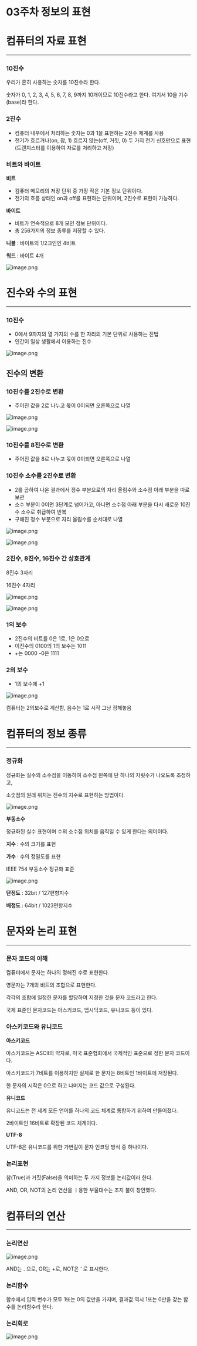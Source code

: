 # 03주차 정보의 표현

# 컴퓨터의 자료 표현

---

### 10진수

우리가 흔히 사용하는 숫자를 10진수라 한다.

숫자가 0, 1, 2, 3, 4, 5, 6, 7, 8, 9까지 10개이므로 10진수라고 한다. 여기서 10을 기수(base)라 한다.

### 2진수

- 컴퓨터 내부에서 처리하는 숫자는 0과 1을 표현하는 2진수 체계를 사용
- 전기가 흐르거나(on, 참, 1) 흐르지 않는(off, 거짓, 0) 두 가지 전기 신호만으로 표현
  (트랜지스터를 이용하여 자료를 처리하고 저장)

### 비트와 바이트

**비트**

- 컴퓨터 메모리의 저장 단위 중 가장 작은 기본 정보 단위이다.
- 전기의 흐름 상태인 on과 off를 표현하는 단위이며, 2진수로 표현이 가능하다.

**바이트**

- 비트가 연속적으로 8개 모인 정보 단위이다.
- 총 256가지의 정보 종류를 저장할 수 있다.

**니블** : 바이트의 1/2크인인 4비트

**워드** : 바이트 4개

![image.png](img/image.png)

# 진수와 수의 표현

---

### 10진수

- 0에서 9까지의 열 가지의 수를 한 자리의 기본 단위로 사용하는 진법
- 인간이 일상 생활에서 이용하는 진수

![image.png](img/image%201.png)

## 진수의 변환

### 10진수를 2진수로 변환

- 주어진 값을 2로 나누고 몫이 0이되면 오른쪽으로 나열

![image.png](img/image%202.png)

![image.png](img/image%203.png)

### 10진수를 8진수로 변환

- 주어진 값을 8로 나누고 몫이 0이되면 오른쪽으로 나열

### 10진수 소수를 2진수로 변환

- 2를 곱하여 나온 결과에서 정수 부분으로의 자리 올림수와 소수점 아래 부분을 따로 보관
- 소수 부분이 0이면 3단계로 넘어가고, 아니면 소수점 아래 부분을 다시 새로운 10진수 소수로 취급하여 반복
- 구해진 정수 부분으로 자리 올림수를 순서대로 나열

![image.png](img/image%204.png)

![image.png](img/image%205.png)

### 2진수, 8진수, 16진수 간 상호관계

8진수 3자리

16진수 4자리

![image.png](img/image%206.png)

![image.png](img/image%207.png)

### 1의 보수

- 2진수의 비트를 0은 1로, 1은 0으로
- 이진수의 0100의 1의 보수는 1011
- +는 0000 -0은 1111

### 2의 보수

- 1의 보수에 +1

![image.png](img/image%208.png)

컴퓨터는 2의보수로 계산함, 음수는 1로 시작 그냥 정해놓음

# 컴퓨터의 정보 종류

---

### 정규화

정규화는 실수의 소수점을 이동하여 소수점 왼쪽에 단 하나의 자릿수가 나오도록 조정하고,

소숫점의 원래 위치는 진수의 지수로 표현하는 방법이다.

![image.png](img/image%209.png)

**부동소수**

정규화된 실수 표현이며 수의 소수점 위치를 움직일 수 있게 한다는 의미이다.

**지수** : 수의 크기를 표현

**가수** : 수의 정밀도를 표현

IEEE 754 부동소수 정규화 표준

![image.png](img/image%2010.png)

**단정도** : 32bit / 127편향지수

**배정도** : 64bit / 1023편향지수

# 문자와 논리 표현

---

### 문자 코드의 이해

컴퓨터에서 문자는 하나의 정해진 수로 표현한다.

영문자는 7개의 비트의 조합으로 표현한다.

각각의 조합에 일정한 문자를 할당하여 지정한 것을 문자 코드라고 한다.

국제 표준인 문자코드는 아스키코드, 엡시딕코드, 유니코드 등이 있다.

### 아스키코드와 유니코드

**아스키코드**

아스키코드는 ASCII의 약자로, 미국 표준협회에서 국제적인 표준으로 정한 문자 코드이다.

아스키코드가 7비트를 이용하지만 실제로 한 문자는 8비트인 1바이트에 저장된다.

한 문자의 시작은 0으로 하고 나머지는 코드 값으로 구성된다.

**유니코드**

유니코드는 전 세계 모든 언어를 하나의 코드 체계로 통합하기 위하여 만들어졌다.

2바이트인 16비트로 확장된 코드 체계이다.

**UTF-8**

UTF-8은 유니코드를 위한 가변길이 문자 인코딩 방식 중 하나이다.

### 논리표현

참(True)과 거짓(False)을 의미하는 두 가지 정보를 논리값이라 한다.

AND, OR, NOT의 논리 연산을 ㅣ용한 부울대수는 조지 불이 창안했다.

# 컴퓨터의 연산

---

### 논리연산

![image.png](img/image%2011.png)

AND는 . 으로, OR는 +로, NOT은 ‘ 로 표시한다.

### 논리함수

함수에서 입력 변수가 모두 1또는 0의 값만을 가지며, 결과값 역시 1또는 0만을 갖는 함수를 논리함수라 한다.

### 논리회로

![image.png](img/image%2012.png)
